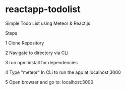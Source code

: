 # reactapp-todolist
Simple Todo List using Meteor &amp; React.js

Steps

1 Clone Repository

2 Navigate to directory via CLi

3 run npm install for dependencies

4 Type
    "meteor"
In CLi to run the app at localhost:3000

5 Open browser and go to: localhost:3000